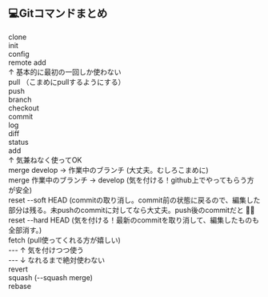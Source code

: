 ## 💻Gitコマンドまとめ  

clone  
init  
config  
remote add  
↑ 基本的に最初の一回しか使わない  
pull （こまめにpullするようにする）  
push  
branch  
checkout  
commit  
log  
diff  
status  
add  
↑ 気兼ねなく使ってOK  
merge develop -> 作業中のブランチ (大丈夫。むしろこまめに)  
merge 作業中のブランチ -> develop (気を付ける！github上でやってもらう方が安全)  
reset --soft HEAD (commitの取り消し。commit前の状態に戻るので、編集した部分は残る。未pushのcommitに対してなら大丈夫。push後のcommitだと 😵‍💫
reset --hard HEAD (気を付ける！最新のcommitを取り消して、編集したものも全部消す。)  
fetch (pull使ってくれる方が嬉しい)  
--- ↑ 気を付けつつ使う  
--- ↓ なれるまで絶対使わない  
revert  
squash  (--squash merge)  
rebase  

